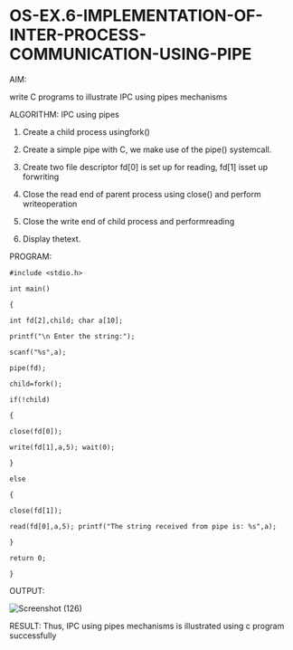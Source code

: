 # OS-EX.6-IMPLEMENTATION-OF-INTER-PROCESS-COMMUNICATION-USING-PIPE

AIM:

write C programs to illustrate IPC using pipes mechanisms

ALGORITHM: IPC using pipes

1. Create a child process usingfork()

2. Create a simple pipe with C, we make use of the pipe() systemcall.

3. Create two file descriptor fd[0] is set up for reading, fd[1] isset up forwriting

4. Close the read end of parent process using close() and perform writeoperation

5. Close the write end of child process and performreading

6. Display thetext.

PROGRAM:
```
#include <stdio.h>

int main()

{

int fd[2],child; char a[10];

printf("\n Enter the string:");

scanf("%s",a);

pipe(fd);

child=fork();

if(!child)

{

close(fd[0]);

write(fd[1],a,5); wait(0);

}

else

{

close(fd[1]);

read(fd[0],a,5); printf("The string received from pipe is: %s",a);

}

return 0;

}
```

OUTPUT:

![Screenshot (126)](https://github.com/mohamedazeem33/OS-EX.6-IMPLEMENTATION-OF-INTER-PROCESS-COMMUNICATION-USING-PIPE/assets/121040764/7f03cfdf-5b9f-4789-b265-b7af95f4d7b7)


RESULT:
Thus, IPC using pipes mechanisms is illustrated using c program successfully
